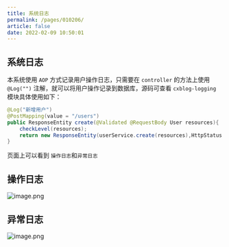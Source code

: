 ```yaml
---
title: 系统日志
permalink: /pages/010206/
article: false
date: 2022-02-09 10:50:01
---
```

## 系统日志
本系统使用 ```AOP``` 方式记录用户操作日志，只需要在 ```controller``` 的方法上使用 ```@Log("")``` 注解，就可以将用户操作记录到数据库，源码可查看 ```cxblog-logging``` <br>
模块具体使用如下：

```java
@Log("新增用户")
@PostMapping(value = "/users")
public ResponseEntity create(@Validated @RequestBody User resources){
    checkLevel(resources);
    return new ResponseEntity(userService.create(resources),HttpStatus.CREATED);
}
```
页面上可以看到 ```操作日志```和```异常日志```

## 操作日志

![image.png](https://cxblog.qiniu.zhaohaoyue.love/file/img/upload/article/20240318_1710748990941.png)

## 异常日志

![image.png](https://cxblog.qiniu.zhaohaoyue.love/file/img/upload/article/20240318_1710749021301.png)

<Vssue :title="$title" />
